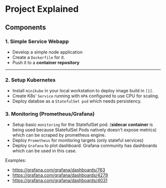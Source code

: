 
# Project Explained


## Components

### 1. Simple Service Webapp

- Develop a simple node application 
- Create a `Dockerfile` for it.
- Push it to a **container repository**
---

### 2. Setup Kubernetes

- Install `minikube` in your local workstation to deploy image build in `[1]`.
- Create K8s' `Service` running with `HPA` configured to use CPU for scaling.
- Deploy databse as a `StatefulSet pod` which needs persistency.

### 3. Monitoring (Prometheus/Grafana)

- Setup basic `monitoring` for the StatefulSet pod. (**sidecar container** is being used because StatefulSet Pods natively doesn't expose metrics) which can be scraped by prometheus engine.
- Deploy `Prometheus` for monitoring targets (only stateful services)
- Deploy `Grafana` to plot dashboard. Grafana community has dashboards which can be used in this case. 

Examples:
- https://grafana.com/grafana/dashboards/763
- https://grafana.com/grafana/dashboards/4279
- https://grafana.com/grafana/dashboards/4031